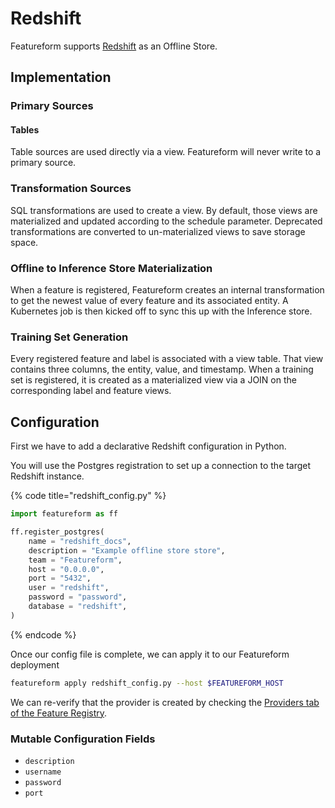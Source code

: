 # Redshift

Featureform supports [Redshift](https://aws.amazon.com/redshift/) as an Offline Store.

## Implementation <a href="#implementation" id="implementation"></a>

### Primary Sources

#### Tables

Table sources are used directly via a view. Featureform will never write to a primary source.

### Transformation Sources

SQL transformations are used to create a view. By default, those views are materialized and updated according to the schedule parameter. Deprecated transformations are converted to un-materialized views to save storage space.

### Offline to Inference Store Materialization

When a feature is registered, Featureform creates an internal transformation to get the newest value of every feature and its associated entity. A Kubernetes job is then kicked off to sync this up with the Inference store.

### Training Set Generation

Every registered feature and label is associated with a view table. That view contains three columns, the entity, value, and timestamp. When a training set is registered, it is created as a materialized view via a JOIN on the corresponding label and feature views.

## Configuration <a href="#configuration" id="configuration"></a>

First we have to add a declarative Redshift configuration in Python.

You will use the Postgres registration to set up a connection to the target Redshift instance.

{% code title="redshift_config.py" %}

```python
import featureform as ff

ff.register_postgres(
    name = "redshift_docs",
    description = "Example offline store store",
    team = "Featureform",
    host = "0.0.0.0",
    port = "5432",
    user = "redshift",
    password = "password",
    database = "redshift",
)
```

{% endcode %}

Once our config file is complete, we can apply it to our Featureform deployment

```bash
featureform apply redshift_config.py --host $FEATUREFORM_HOST
```

We can re-verify that the provider is created by checking the [Providers tab of the Feature Registry](../getting-started/exploring-the-feature-registry.md).

### Mutable Configuration Fields

* `description`
* `username`
* `password`
* `port`
